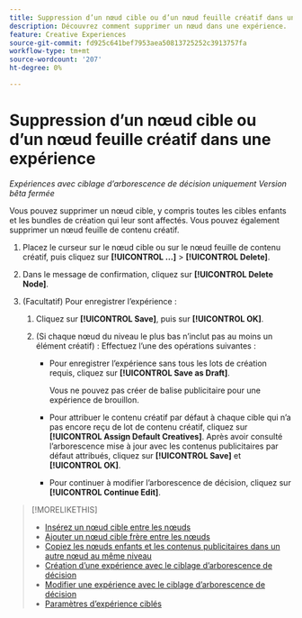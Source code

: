```yaml
---
title: Suppression d’un nœud cible ou d’un nœud feuille créatif dans une expérience
description: Découvrez comment supprimer un nœud dans une expérience.
feature: Creative Experiences
source-git-commit: fd925c641bef7953aea50813725252c3913757fa
workflow-type: tm+mt
source-wordcount: '207'
ht-degree: 0%

---
```


# Suppression d’un nœud cible ou d’un nœud feuille créatif dans une expérience

*Expériences avec ciblage d’arborescence de décision uniquement*
*Version bêta fermée*

Vous pouvez supprimer un nœud cible, y compris toutes les cibles enfants et les bundles de création qui leur sont affectés. Vous pouvez également supprimer un nœud feuille de contenu créatif.

<!-- 1. [ways to get to the decision tree] -->

1. Placez le curseur sur le nœud cible ou sur le nœud feuille de contenu créatif, puis cliquez sur **[!UICONTROL ...]** > **[!UICONTROL Delete]**.

1. Dans le message de confirmation, cliquez sur **[!UICONTROL Delete Node]**.

1. (Facultatif) Pour enregistrer l’expérience :

   1. Cliquez sur **[!UICONTROL Save]**, puis sur **[!UICONTROL OK]**.

   1. (Si chaque nœud du niveau le plus bas n’inclut pas au moins un élément créatif) : Effectuez l’une des opérations suivantes :

      * Pour enregistrer l’expérience sans tous les lots de création requis, cliquez sur **[!UICONTROL Save as Draft]**.

        Vous ne pouvez pas créer de balise publicitaire pour une expérience de brouillon.

      * Pour attribuer le contenu créatif par défaut à chaque cible qui n’a pas encore reçu de lot de contenu créatif, cliquez sur **[!UICONTROL Assign Default Creatives]**. Après avoir consulté l’arborescence mise à jour avec les contenus publicitaires par défaut attribués, cliquez sur **[!UICONTROL Save]** et **[!UICONTROL OK]**.

      * Pour continuer à modifier l’arborescence de décision, cliquez sur **[!UICONTROL Continue Edit]**.

>[!MORELIKETHIS]
>
>* [Insérez un nœud cible entre les nœuds](experience-target-node-add-inner.md)
>* [Ajouter un nœud cible frère entre les nœuds](experience-target-node-add-sibling.md)
>* [Copiez les nœuds enfants et les contenus publicitaires dans un autre nœud au même niveau](experience-target-node-copy.md)
>* [Création d’une expérience avec le ciblage d’arborescence de décision](experience-create-targeting.md)
>* [Modifier une expérience avec le ciblage d’arborescence de décision](experience-edit-targeting.md)
>* [Paramètres d’expérience ciblés](experience-settings-targeting.md)
